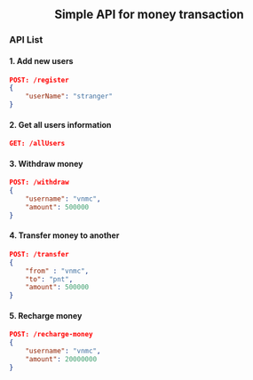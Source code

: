 <div align='center'>

## Simple API for money transaction

</div>

### API List

#### 1. Add new users

```json
POST: /register
{
    "userName": "stranger"
}
```

#### 2. Get all users information

```json
GET: /allUsers
```

#### 3. Withdraw money

```json
POST: /withdraw
{
    "username": "vnmc",
    "amount": 500000
}
```

#### 4. Transfer money to another

```json
POST: /transfer
{
    "from" : "vnmc",
    "to": "pnt",
    "amount": 500000
}
```

#### 5. Recharge money

```json
POST: /recharge-money
{
    "username": "vnmc",
    "amount": 20000000
}
```

